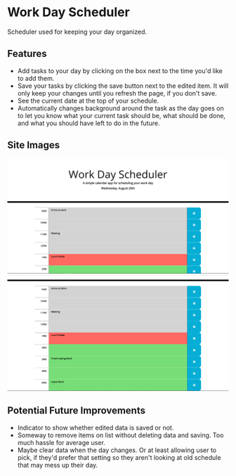 # Work Day Scheduler 

Scheduler used for keeping your day organized. 

## Features
* Add tasks to your day by clicking on the box next to the time you'd like to add them. 
* Save your tasks by clicking the save button next to the edited item. It will only keep your changes until you refresh the page, if you don't save. 
* See the current date at the top of your schedule. 
* Automatically changes background around the task as the day goes on to let you know what your current task should be, what should be done, and what you should have left to do in the future.

## Site Images

!["Top of webpage"](./assets/images/top-webpage.PNG)
!["Bottom of webpage"](./assets/images/bottom-webpage.PNG)

## Potential Future Improvements
* Indicator to show whether edited data is saved or not.
* Someway to remove items on list without deleting data and saving. Too much hassle for average user.
* Maybe clear data when the day changes. Or at least allowing user to pick, if they'd prefer that setting so they aren't looking at old schedule that may mess up their day.